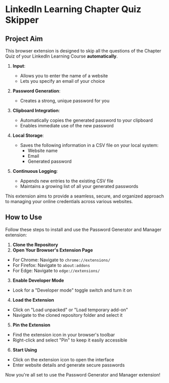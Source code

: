 # LinkedIn Learning Chapter Quiz Skipper

## Project Aim

This browser extension is designed to skip all the questions of the Chapter Quiz of your LinkedIn Learning Course **automatically**.

1. **Input**: 
   - Allows you to enter the name of a website
   - Lets you specify an email of your choice

2. **Password Generation**: 
   - Creates a strong, unique password for you

3. **Clipboard Integration**: 
   - Automatically copies the generated password to your clipboard
   - Enables immediate use of the new password

4. **Local Storage**: 
   - Saves the following information in a CSV file on your local system:
     - Website name
     - Email
     - Generated password

5. **Continuous Logging**: 
   - Appends new entries to the existing CSV file
   - Maintains a growing list of all your generated passwords

This extension aims to provide a seamless, secure, and organized approach to managing your online credentials across various websites.

## How to Use

Follow these steps to install and use the Password Generator and Manager extension:

1. **Clone the Repository**
2. **Open Your Browser's Extension Page**
- For Chrome: Navigate to `chrome://extensions/`
- For Firefox: Navigate to `about:addons`
- For Edge: Navigate to `edge://extensions/`

3. **Enable Developer Mode**
- Look for a "Developer mode" toggle switch and turn it on

4. **Load the Extension**
- Click on "Load unpacked" or "Load temporary add-on"
- Navigate to the cloned repository folder and select it

5. **Pin the Extension**
- Find the extension icon in your browser's toolbar
- Right-click and select "Pin" to keep it easily accessible

6. **Start Using**
- Click on the extension icon to open the interface
- Enter website details and generate secure passwords

Now you're all set to use the Password Generator and Manager extension!


